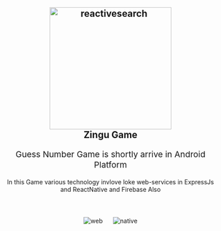 <h2 align="center">
  <img src="https://user-images.githubusercontent.com/34138770/70904464-57e27c80-1ff9-11ea-9c63-09f593807a7d.jpeg" alt="reactivesearch" title="reactivesearch" width="280" />
  <br />
  Zingu Game
  <br />
</h2>

<p align="center" style="font-size: 1.2rem">Guess Number Game is shortly arrive in Android Platform</p>
<p align="center">
In this Game various technology invlove loke web-services in ExpressJs and ReactNative and Firebase Also</p>
<p align="center">
<br/>
<p align="center">
  <a style="padding: 10px; display: inline-block;"><img src="https://i.imgur.com/Uo97x64.png" alt="web" title="web" /></a>
  <a style="padding: 10px; display: inline-block;"><img src="https://i.imgur.com/jgZp3W2.png" alt="native" title="native" /></a>
</p>
